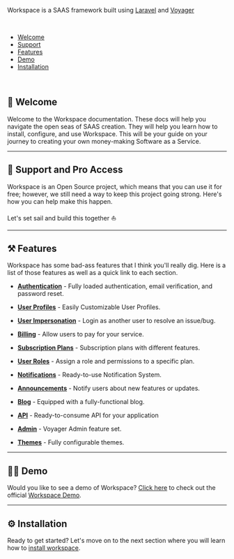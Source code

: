 Workspace is a SAAS framework built using [Laravel](https://laravel.com) and [Voyager](https://voyager.devdojo.com)

<br>

- [Welcome](#welcome)
- [Support](#support)
- [Features](#features)
- [Demo](#demo)
- [Installation](#installation)

<br>

<a name="welcome"></a>
## 👋 Welcome


Welcome to the Workspace documentation. These docs will help you navigate the open seas of SAAS creation. They will help you learn how to install, configure, and use Workspace. This will be your guide on your journey to creating your own money-making Software as a Service.

---

<a name="support"></a>
## 🚀 Support and Pro Access

Workspace is an Open Source project, which means that you can use it for free; however, we still need a way to keep this project going strong. Here's how you can help make this happen.


Let's set sail and build this together ⛵

---

<a name="features"></a>

## ⚒️ Features
Workspace has some bad-ass features that I think you'll really dig. Here is a list of those features as well as a quick link to each section.

- [**Authentication**](/docs/features/authentication) - Fully loaded authentication, email verification, and password reset.

- [**User Profiles**](/docs/features/user-profiles) - Easily Customizable User Profiles.

- [**User Impersonation**](/docs/features/user-impersonation) - Login as another user to resolve an issue/bug.

- [**Billing**](/docs/features/billing) - Allow users to pay for your service.

- [**Subscription Plans**](/docs/features/subscription-plans) - Subscription plans with different features.

- [**User Roles**](/docs/features/user-roles) - Assign a role and permissions to a specific plan.

- [**Notifications**](/docs/features/notifications) - Ready-to-use Notification System.

- [**Announcements**](/docs/features/announcements) - Notify users about new features or updates.

- [**Blog**](/docs/features/blog) - Equipped with a fully-functional blog.

- [**API**](/docs/features/api) - Ready-to-consume API for your application

- [**Admin**](/docs/features/admin) - Voyager Admin feature set.

- [**Themes**](/docs/features/themes) - Fully configurable themes.

---

<a name="demo"></a>
## 🏄‍♂️ Demo

Would you like to see a demo of Workspace? <a href="https://workspace.in" target="_blank">Click here</a> to check out the official <a href="https://workspace.in" target="_blank">Workspace Demo</a>.

---

<a name="installation"></a>
## ⚙️ Installation

Ready to get started? Let's move on to the next section where you will learn how to [install workspace](/docs/installation).
